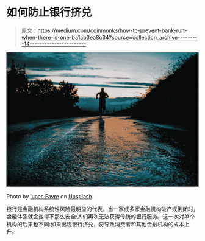 # 如何防止银行挤兑

> 原文：<https://medium.com/coinmonks/how-to-prevent-bank-run-when-there-is-one-ba1ab3ea8c34?source=collection_archive---------14----------------------->

![](img/076000f5e0ad574c7666bdb04086f954.png)

Photo by [lucas Favre](https://unsplash.com/@we_are_rising?utm_source=medium&utm_medium=referral) on [Unsplash](https://unsplash.com?utm_source=medium&utm_medium=referral)

银行是金融机构系统性风险最明显的代表。当一家或多家金融机构破产或倒闭时，金融体系就会变得不那么安全:人们再次无法获得传统的银行服务。这一次对单个机构的后果也不同:如果出现银行挤兑，将导致消费者和其他金融机构的成本上升。